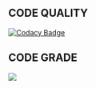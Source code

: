 ## CODE QUALITY

[![Codacy Badge](https://app.codacy.com/project/badge/Grade/f6c26bfd0914498ebefb367ee58a0813)](https://www.codacy.com/gh/Tamilmaran85/M1_Game_Tic_Tac_Toe/dashboard?utm_source=github.com&amp;utm_medium=referral&amp;utm_content=Tamilmaran85/M1_Game_Tic_Tac_Toe&amp;utm_campaign=Badge_Grade)

## CODE GRADE

![](https://api.codiga.io/project/29951/score/svg)
